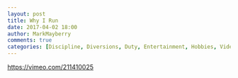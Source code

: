 ```yaml
---
layout: post
title: Why I Run
date: 2017-04-02 18:00
author: MarkMayberry
comments: true
categories: [Discipline, Diversions, Duty, Entertainment, Hobbies, Video, Sports]
---
```

https://vimeo.com/211410025
